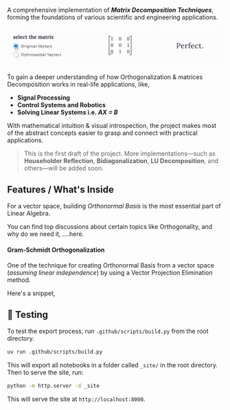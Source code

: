 

A comprehensive implementation of **_Matrix Decomposition Techniques_**, forming the foundations of various scientific and engineering applications. 

![alt text](matrix_giphy.gif)

To gain a deeper understanding of how Orthogonalization & matrices Decomposition works in real-life applications, like,
- **Signal Processing**
- **Control Systems and Robotics**
- **Solving Linear Systems i.e. *AX = B***

With mathematical intuition & visual introspection, the project makes most of the abstract concepts easier to grasp and connect with practical applications.

> This is the first draft of the project. More implementations—such as **Householder Reflection**, **Bidiagonalization**, **LU Decomposition**, and others—will be added soon.

## Features / What's Inside

For a vector space, building *Orthonormal Basis* is the most essential part of Linear Algebra. 

You can find top discussions about certain topics like Orthogonality, and why do we need it, ....here.

#### Gram-Schmidt Orthogonalization

One of the technique for creating Orthonormal Basis from a vector space (*assuming linear independence*) by using a Vector Projection Elimination method. 

Here's a snippet,


## 🧪 Testing

To test the export process, run `.github/scripts/build.py` from the root directory.

```bash
uv run .github/scripts/build.py
```

This will export all notebooks in a folder called `_site/` in the root directory. Then to serve the site, run:

```bash
python -m http.server -d _site
```

This will serve the site at `http://localhost:8000`.
